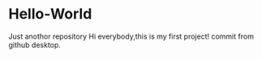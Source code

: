 # Hello-World
Just anothor repository
Hi everybody,this is my first project!
commit from github desktop.
